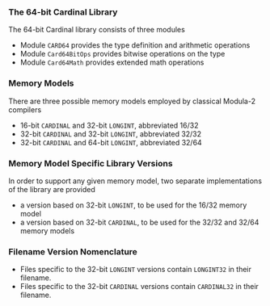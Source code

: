 ### The 64-bit Cardinal Library ###

The 64-bit Cardinal library consists of three modules

* Module `CARD64` provides the type definition and arithmetic operations
* Module `Card64BitOps` provides bitwise operations on the type
* Module `Card64Math` provides extended math operations

### Memory Models ###

There are three possible memory models employed by classical Modula-2 compilers

* 16-bit `CARDINAL` and 32-bit `LONGINT`, abbreviated 16/32
* 32-bit `CARDINAL` and 32-bit `LONGINT`, abbreviated 32/32
* 32-bit `CARDINAL` and 64-bit `LONGINT`, abbreviated 32/64

### Memory Model Specific Library Versions ###

In order to support any given memory model, two separate implementations of the library are provided

* a version based on 32-bit `LONGINT`, to be used for the 16/32 memory model
* a version based on 32-bit `CARDINAL`, to be used for the 32/32 and 32/64 memory models

### Filename Version Nomenclature ###

* Files specific to the 32-bit `LONGINT` versions contain `LONGINT32` in their filename.
* Files specific to the 32-bit `CARDINAL` versions contain `CARDINAL32` in their filename.
